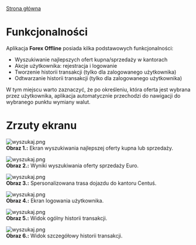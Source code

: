 [Strona główna](./README.md)

# Funkcjonalności #

Aplikacja **Forex Offline** posiada kilka podstawowych funkcjonalności:

  * Wyszukiwanie najlepszych ofert kupna/sprzedaży w kantorach
  * Akcje użytkownika: rejestracja i logowanie
  * Tworzenie historii transakcji (tylko dla zalogowanego użytkownika) 
  * Odtwarzanie historii transakcji (tylko dla zalogowanego użytkownika)

W tym miejscu warto zaznaczyć, że po określeniu, która oferta jest wybrana przez użytkownika, aplikacja automatycznie przechodzi do nawigacji do wybranego punktu wymiany walut.

# Zrzuty ekranu #

![wyszukaj.png](./images/001_wyszukaj_b.png)  
**Obraz 1.:** Ekran wyszukiwania najlepszej oferty kupna lub sprzedaży.

![wyszukaj.png](./images/002_rezultaty.png)  
**Obraz 2.:** Wyniki wyszukiwania oferty sprzedaży Euro.

![wyszukaj.png](./images/003_znajdz_trase.png)  
**Obraz 3.:** Spersonalizowana trasa dojazdu do kantoru Centuś.

![wyszukaj.png](./images/004_zaloguj.png)  
**Obraz 4.:** Ekran logowania użytkownika.

![wyszukaj.png](./images/005_ogolny_widok.png)  
**Obraz 5.:** Widok ogólny historii transakcji.

![wyszukaj.png](./images/006_historia_transakcji.png)  
**Obraz 6.:** Widok szczegółowy historii transakcji.
